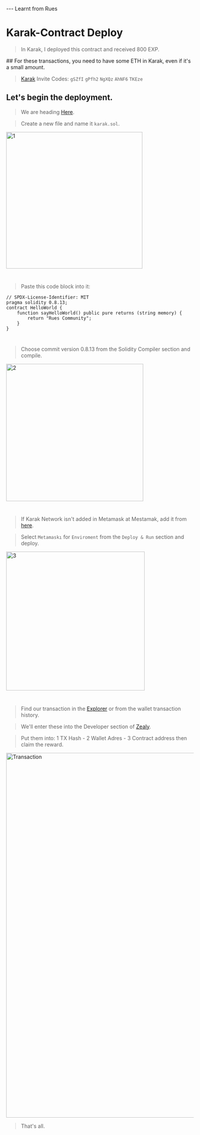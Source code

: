 --- Learnt from Rues     
# Karak-Contract Deploy

> In Karak, I deployed this contract and received 800 EXP.

## For these transactions, you need to have some ETH in Karak, even if it's a small amount.

> [Karak](https://karak.network/karak-xp) Invite Codes: `gSZfI` `gPfh2` `NgXQz` `AhNF6` `TKEze`

## Let's begin the deployment.

> We are heading [Here](https://remix.ethereum.org/).

> Create a new file and name it `karak.sol`.

<img width="366" alt="1" src="https://github.com/akcaHalit/Karak-ContractDeploy/assets/103420587/1e410c34-7c57-4cb8-b0a2-aac75eeca034">


#

> Paste this code block into it:

```
// SPDX-License-Identifier: MIT
pragma solidity 0.8.13;
contract HelloWorld {
    function sayHelloWorld() public pure returns (string memory) {
        return "Rues Community";
    }
}
```

#

> Choose commit version 0.8.13 from the Solidity Compiler section and compile.

<img width="368" alt="2" src="https://github.com/akcaHalit/Karak-ContractDeploy/assets/103420587/06eecec0-2480-455d-bd23-0ff216d51146">


#

> If Karak Network isn't added in Metamask at Mestamak, add it from [here](https://chainlist.org/?search=2410&testnets=true).

> Select `Metamaskı` for `Enviroment` from the `Deploy & Run` section and deploy.

<img width="372" alt="3" src="https://github.com/akcaHalit/Karak-ContractDeploy/assets/103420587/304f3ea7-1d37-47fe-b683-c91d48d7fb86">


#

> Find our transaction in the [Explorer](https://explorer.karak.network/) or from the wallet transaction history. 

> We'll enter these into the Developer section of [Zealy](https://zealy.io/cw/karaknetwork/questboard).

> Put them into: 1 TX Hash - 2 Wallet Adres - 3 Contract address then claim the reward.

<img width="977" alt="Transaction" src="https://github.com/akcaHalit/Karak-ContractDeploy/assets/103420587/6e1252df-5764-4539-8556-6de8cabe4066">

> That's all.

